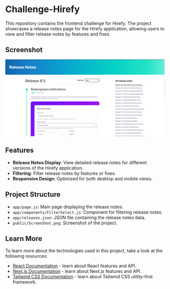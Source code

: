 # Challenge-Hirefy

This repository contains the frontend challenge for Hirefy. The project showcases a release notes page for the Hirefy application, allowing users to view and filter release notes by features and fixes.

## Screenshot

![Project Screenshot](public/ScreenShot.png)

## Features

- **Release Notes Display**: View detailed release notes for different versions of the Hirefy application.
- **Filtering**: Filter release notes by features or fixes.
- **Responsive Design**: Optimized for both desktop and mobile views.

## Project Structure

- `app/page.js`: Main page displaying the release notes.
- `app/components/FilterSelect.js`: Component for filtering release notes.
- `app/releases.json`: JSON file containing the release notes data.
- `public/ScreenShot.png`: Screenshot of the project.

## Learn More

To learn more about the technologies used in this project, take a look at the following resources:

- [React Documentation](https://reactjs.org/docs/getting-started.html) - learn about React features and API.
- [Next.js Documentation](https://nextjs.org/docs) - learn about Next.js features and API.
- [Tailwind CSS Documentation](https://tailwindcss.com/docs) - learn about Tailwind CSS utility-first framework.
